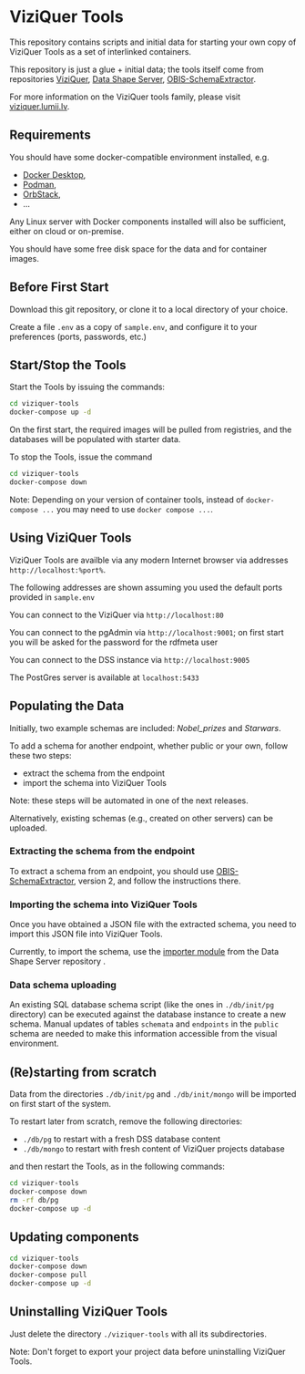 # ViziQuer Tools

This repository contains scripts and initial data for starting your own copy of ViziQuer Tools as a set of interlinked containers.

This repository is just a glue + initial data; the tools itself come from repositories [ViziQuer](https://github.com/LUMII-Syslab/viziquer), [Data Shape Server](https://github.com/LUMII-Syslab/data-shape-server), [OBIS-SchemaExtractor](https://github.com/LUMII-Syslab/OBIS-SchemaExtractor).

For more information on the ViziQuer tools family, please visit [viziquer.lumii.lv](https://viziquer.lumii.lv/).

## Requirements

You should have some docker-compatible environment installed, e.g.

- [Docker Desktop](https://www.docker.com/products/docker-desktop/),
- [Podman](https://podman.io/),
- [OrbStack](https://orbstack.dev/),
- ...

Any Linux server with Docker components installed will also be sufficient, either on cloud or on-premise.

You should have some free disk space for the data and for container images.

## Before First Start

Download this git repository, or clone it to a local directory of your choice.

Create a file `.env` as a copy of `sample.env`, and configure it to your preferences (ports, passwords, etc.)

## Start/Stop the Tools

Start the Tools by issuing the commands:

```bash
cd viziquer-tools
docker-compose up -d
```

On the first start, the required images will be pulled from registries, and the databases will be populated with starter data.

To stop the Tools, issue the command

```bash
cd viziquer-tools
docker-compose down
```

Note: Depending on your version of container tools, instead of `docker-compose ...` you may need to use `docker compose ...`.

## Using ViziQuer Tools

ViziQuer Tools are availble via any modern Internet browser via addresses `http://localhost:%port%`.

The following addresses are shown assuming you used the default ports provided in `sample.env`

You can connect to the ViziQuer via `http://localhost:80`

You can connect to the pgAdmin via `http://localhost:9001`; on first start you will be asked for the password for the rdfmeta user

You can connect to the DSS instance via `http://localhost:9005`

The PostGres server is available at `localhost:5433`

## Populating the Data

Initially, two example schemas are included: *Nobel_prizes* and *Starwars*.

To add a schema for another endpoint, whether public or your own, follow these two steps:

- extract the schema from the endpoint
- import the schema into ViziQuer Tools

Note: these steps will be automated in one of the next releases.

Alternatively, existing schemas (e.g., created on other servers) can be uploaded.

### Extracting the schema from the endpoint

To extract a schema from an endpoint, you should use [OBIS-SchemaExtractor](https://github.com/LUMII-Syslab/OBIS-SchemaExtractor), version 2, and follow the instructions there.

### Importing the schema into ViziQuer Tools

Once you have obtained a JSON file with the extracted schema, you need to import this JSON file into ViziQuer Tools. 

Currently, to import the schema, use the [importer module](https://github.com/LUMII-Syslab/data-shape-server/tree/main/import-generic)
from the Data Shape Server repository .

### Data schema uploading

An existing SQL database schema script (like the ones in `./db/init/pg` directory) can be executed against the database instance to create a new schema. 
Manual updates of tables `schemata` and `endpoints` in the `public` schema are needed to make this information accessible from the visual environment.

## (Re)starting from scratch

Data from the directories `./db/init/pg` and `./db/init/mongo` will be imported on first start of the system.

To restart later from scratch, remove the following directories:

- `./db/pg` to restart with a fresh DSS database content
- `./db/mongo` to restart with fresh content of ViziQuer projects database

and then restart the Tools, as in the following commands:

```bash
cd viziquer-tools
docker-compose down
rm -rf db/pg
docker-compose up -d
```

## Updating components

```bash
cd viziquer-tools
docker-compose down
docker-compose pull
docker-compose up -d
```

## Uninstalling ViziQuer Tools

Just delete the directory `./viziquer-tools` with all its subdirectories.

Note: Don't forget to export your project data before uninstalling ViziQuer Tools.
